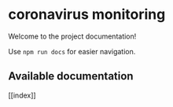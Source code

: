 # coronavirus monitoring

Welcome to the project documentation!

Use `npm run docs` for easier navigation.

## Available documentation

[[index]]
